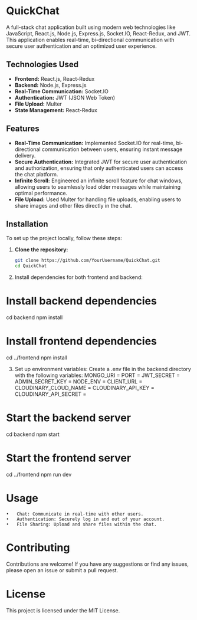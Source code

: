 # QuickChat

A full-stack chat application built using modern web technologies like JavaScript, React.js, Node.js, Express.js, Socket.IO, React-Redux, and JWT. This application enables real-time, bi-directional communication with secure user authentication and an optimized user experience.

## Technologies Used

- **Frontend:** React.js, React-Redux
- **Backend:** Node.js, Express.js
- **Real-Time Communication:** Socket.IO
- **Authentication:** JWT (JSON Web Token)
- **File Upload:** Multer
- **State Management:** React-Redux

## Features

- **Real-Time Communication:** Implemented Socket.IO for real-time, bi-directional communication between users, ensuring instant message delivery.
- **Secure Authentication:** Integrated JWT for secure user authentication and authorization, ensuring that only authenticated users can access the chat platform.
- **Infinite Scroll:** Engineered an infinite scroll feature for chat windows, allowing users to seamlessly load older messages while maintaining optimal performance.
- **File Upload:** Used Multer for handling file uploads, enabling users to share images and other files directly in the chat.

## Installation

To set up the project locally, follow these steps:

1. **Clone the repository:**

   ```bash
   git clone https://github.com/YourUsername/QuickChat.git
   cd QuickChat
2.	Install dependencies for both frontend and backend:
# Install backend dependencies
cd backend
npm install

# Install frontend dependencies
cd ../frontend
npm install

3.	Set up environment variables:
Create a .env file in the backend directory with the following variables:
MONGO_URI = 
PORT = 
JWT_SECRET = 
ADMIN_SECRET_KEY = 
NODE_ENV = 
CLIENT_URL = 
CLOUDINARY_CLOUD_NAME = 
CLOUDINARY_API_KEY = 
CLOUDINARY_API_SECRET = 

# Start the backend server
cd backend
npm start

# Start the frontend server
cd ../frontend
npm run dev

# Usage

	•	Chat: Communicate in real-time with other users.
	•	Authentication: Securely log in and out of your account.
	•	File Sharing: Upload and share files within the chat.



# Contributing

Contributions are welcome! If you have any suggestions or find any issues, please open an issue or submit a pull request.

# License

This project is licensed under the MIT License.


